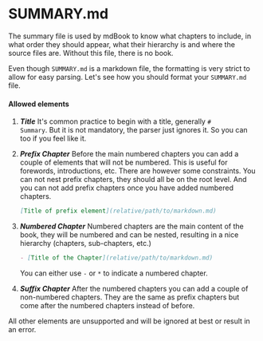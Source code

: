 # SUMMARY.md

The summary file is used by mdBook to know what chapters to include,
in what order they should appear, what their hierarchy is and where the source files are.
Without this file, there is no book.

Even though `SUMMARY.md` is a markdown file, the formatting is very strict to
allow for easy parsing. Let's see how you should format your `SUMMARY.md` file.

#### Allowed elements

1. ***Title*** It's common practice to begin with a title, generally
   <code class="language-markdown"># Summary</code>.
   But it is not mandatory, the parser just ignores it. So you can too
   if you feel like it.

2. ***Prefix Chapter*** Before the main numbered chapters you can add a couple of elements that will not be numbered. This is useful for
   forewords, introductions, etc. There are however some constraints. You can not nest prefix chapters, they should all be on the root level. And you can not add prefix chapters once you have added numbered chapters.
   ```markdown
   [Title of prefix element](relative/path/to/markdown.md)
   ```

3. ***Numbered Chapter*** Numbered chapters are the main content of the book, they will be numbered and can be nested,
   resulting in a nice hierarchy (chapters, sub-chapters, etc.)
   ```markdown
   - [Title of the Chapter](relative/path/to/markdown.md)
   ```
   You can either use `-` or `*` to indicate a numbered chapter.

4. ***Suffix Chapter*** After the numbered chapters you can add a couple of non-numbered chapters. They are the same as prefix chapters but come after the numbered chapters instead of before.

All other elements are unsupported and will be ignored at best or result in an error.
